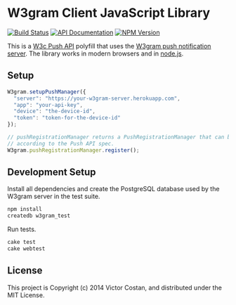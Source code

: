 # W3gram Client JavaScript Library

[![Build Status](https://travis-ci.org/pwnall/w3gram-js.svg)](https://travis-ci.org/pwnall/w3gram-js)
[![API Documentation](http://img.shields.io/badge/API-Documentation-ff69b4.svg)](http://coffeedoc.info/github/pwnall/w3gram-js)
[![NPM Version](http://img.shields.io/npm/v/w3gram.svg)](https://www.npmjs.org/package/w3gram)

This is a [W3c Push API](http://w3c.github.io/push-api/) polyfill that uses the
[W3gram push notification server](https://github.com/pwnall/w3gram-server). The
library works in modern browsers and in [node.js](http://nodejs.org/).


## Setup

```javascript
W3gram.setupPushManager({
  "server": "https://your-w3gram-server.herokuapp.com",
  "app": "your-api-key",
  "device": "the-device-id",
  "token": "token-for-the-device-id"
});

// pushRegistrationManager returns a PushRegistrationManager that can be used
// according to the Push API spec.
W3gram.pushRegistrationManager.register();
```


## Development Setup

Install all dependencies and create the PostgreSQL database used by the W3gram
server in the test suite.

```bash
npm install
createdb w3gram_test
```

Run tests.

```bash
cake test
cake webtest
```


## License

This project is Copyright (c) 2014 Victor Costan, and distributed under the MIT
License.
